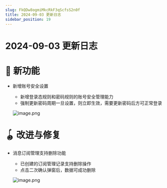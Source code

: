 ```yaml
---
slug: FkQDw8ogmiMkcRkF3qScfsS2n0f
title: 2024-09-03 更新日志
sidebar_position: 19
---
```



# 2024-09-03 更新日志


# 🎉 新功能

- 新增账号安全设置
    - 新增登录态规则和密码规则的账号安全管理能力
    - 强制更新密码周期一旦设置，则立即生效，需要更新密码后方可正常登录

    ![image.png](/assets/f4207ab6ee89ee19ab6504e040167b50.png)


# 🪀 改进与修复

- 消息订阅管理支持删除功能
    - 已创建的订阅管理记录支持删除操作
    - 点击二次确认弹窗后，数据可成功删除

    ![image.png](/assets/9ecc146b725240b44f84a891b0004346.png)

